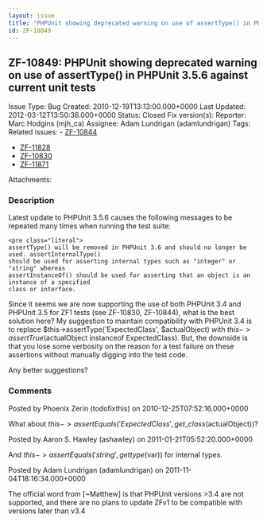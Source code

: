 ```yaml
---
layout: issue
title: "PHPUnit showing deprecated warning on use of assertType() in PHPUnit 3.5.6 against current unit tests"
id: ZF-10849
---
```


ZF-10849: PHPUnit showing deprecated warning on use of assertType() in PHPUnit 3.5.6 against current unit tests
---------------------------------------------------------------------------------------------------------------

 Issue Type: Bug Created: 2010-12-19T13:13:00.000+0000 Last Updated: 2012-03-12T13:50:36.000+0000 Status: Closed Fix version(s): 
 Reporter:  Marc Hodgins (mjh\_ca)  Assignee:  Adam Lundrigan (adamlundrigan)  Tags: 
 Related issues: - [ZF-10844](/issues/browse/ZF-10844)
- [ZF-11828](/issues/browse/ZF-11828)
- [ZF-10830](/issues/browse/ZF-10830)
- [ZF-11871](/issues/browse/ZF-11871)
 
 Attachments: 
### Description

Latest update to PHPUnit 3.5.6 causes the following messages to be repeated many times when running the test suite:

 
    <pre class="literal">
    assertType() will be removed in PHPUnit 3.6 and should no longer be used. assertInternalType()
    should be used for asserting internal types such as "integer" or "string" whereas
    assertInstanceOf() should be used for asserting that an object is an instance of a specified
    class or interface.


Since it seems we are now supporting the use of both PHPUnit 3.4 and PHPUnit 3.5 for ZF1 tests (see ZF-10830, ZF-10844), what is the best solution here? My suggestion to maintain compatibility with PHPUnit 3.4 is to replace $this->assertType('ExpectedClass', $actualObject) with $this->assertTrue($actualObject instanceof ExpectedClass). But, the downside is that you lose some verbosity on the reason for a test failure on these assertions without manually digging into the test code.

Any better suggestions?

 

 

### Comments

Posted by Phoenix Zerin (todofixthis) on 2010-12-25T07:52:16.000+0000

What about $this->assertEquals('ExpectedClass', get\_class($actualObject))?

 

 

Posted by Aaron S. Hawley (ashawley) on 2011-01-21T05:52:20.000+0000

And $this->assertEquals('string', gettype($var)) for internal types.

 

 

Posted by Adam Lundrigan (adamlundrigan) on 2011-11-04T18:16:34.000+0000

The official word from [~Matthew] is that PHPUnit versions >3.4 are not supported, and there are no plans to update ZFv1 to be compatible with versions later than v3.4

 

 